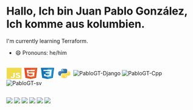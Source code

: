 # Hallo, Ich bin Juan Pablo González, Ich komme aus kolumbien.

I'm currently learning Terraform.

- 😄 Pronouns: he/him

<div style="display: inline_block"><br>
  <img align="center" alt="PabloGT-Js" height="30" width="40" src="https://raw.githubusercontent.com/devicons/devicon/master/icons/javascript/javascript-plain.svg">
  <img align="center" alt="PabloGT-HTML" height="30" width="40" src="https://raw.githubusercontent.com/devicons/devicon/master/icons/html5/html5-original.svg">
  <img align="center" alt="PabloGT-CSS" height="30" width="40" src="https://raw.githubusercontent.com/devicons/devicon/master/icons/css3/css3-original.svg">
  <img align="center" alt="PabloGT-Python" height="30" width="40" src="https://raw.githubusercontent.com/devicons/devicon/master/icons/python/python-original.svg">
  <img align="center" alt="PabloGT-Django" height="30" width="40" src="https://img.icons8.com/?size=512&id=qV-JzWYl9dzP&format=png">
  <img align="center" alt="PabloGT-Cpp" height="30" width="40" src="https://upload.wikimedia.org/wikipedia/commons/1/18/ISO_C%2B%2B_Logo.svg">
  <img align="center" alt="PabloGT-sv" height="30" width="40" src="https://upload.wikimedia.org/wikipedia/en/e/ef/SystemVerilog_logo.png">
  
</div>
  
##

<div> 
  <a href="https://instagram.com/jpablo91091/" target="_blank"><img src="https://img.shields.io/badge/-Instagram-%23E4405F?style=for-the-badge&logo=instagram&logoColor=white" target="_blank"></a>
  <a href="https://www.twitch.tv//jgonzaleztr" target="_blank"><img src="https://img.shields.io/badge/Twitch-9146FF?style=for-the-badge&logo=twitch&logoColor=white" target="_blank"></a>
  <a href="mailto:juapabgonzalez@utp.edu.co" target="_blank"><img src="https://img.shields.io/badge/-Gmail-%23333?style=for-the-badge&logo=gmail&logoColor=white" target="_blank"></a>
  <a href="https://www.linkedin.com/in/juan-pablo-gonzalez-trejos-941873174/" target="_blank"><img src="https://img.shields.io/badge/-LinkedIn-%230077B5?style=for-the-badge&logo=linkedin&logoColor=white" target="_blank"></a> 
  <a href="https://www.youtube.com/channel/UC06zDXq7IkjgDQf-YoW9cKw" target="_blank">
  <img src= "https://img.shields.io/badge/-Youtube-%23333?style=for-the-badge&logo=youtube&logoColor=white" target="_blank"></a>
  <img src= "https://img.shields.io/badge/-Discord-%23333?style=for-the-badge&logo=discord&logoColor=white" target="_blank"></a>

</div>

